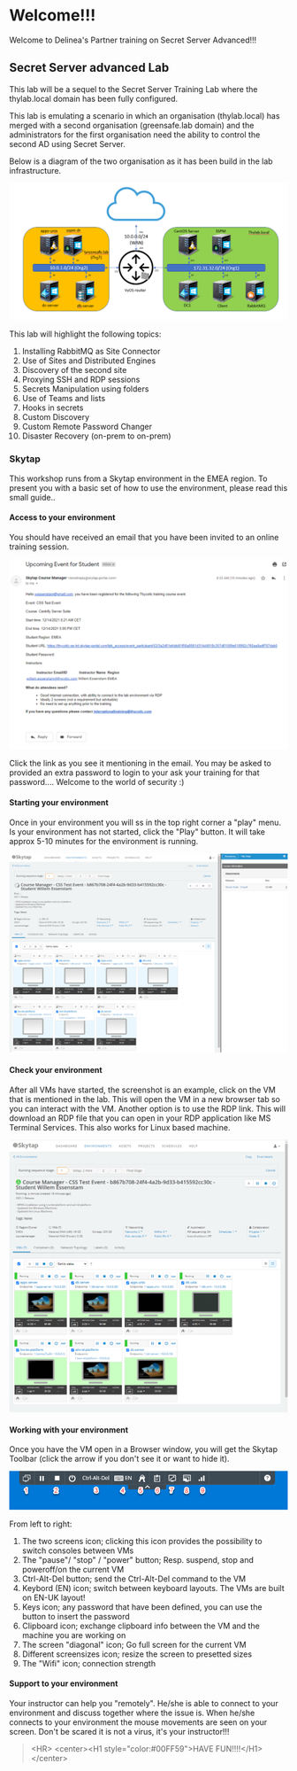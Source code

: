 # Welcome!!!

Welcome to Delinea's Partner training on Secret Server Advanced!!!

## Secret Server advanced Lab

This lab will be a sequel to the Secret Server Training Lab where the thylab.local domain has been fully configured.

This lab is emulating a scenario in which an organisation (thylab.local) has merged with a second organisation (greensafe.lab domain) and the administrators for the first organisation need the ability to control the second AD using Secret Server.

Below is a diagram of the two organisation as it has been build in the lab infrastructure.

![Lab Infra](images/ss-adv-0001.png)

This lab will highlight the following topics:

01. Installing RabbitMQ as Site Connector
02. Use of Sites and Distributed Engines
03. Discovery of the second site
04. Proxying SSH and RDP sessions
05. Secrets Manipulation using folders
06. Use of Teams and lists
07. Hooks in secrets
08. Custom Discovery
09. Custom Remote Password Changer
10. Disaster Recovery (on-prem to on-prem)

### Skytap

This workshop runs from a Skytap environment in the EMEA region. To present you with a basic set of how to use the environment, please read this small guide..

#### Access to your environment

You should have received an email that you have been invited to an online training session.

![Lab Infra](images/lab001.png)

Click the link as you see it mentioning in the email. You may be asked to provided an extra password to login to your ask your training for that password.... Welcome to the world of security :)

#### Starting your environment

Once in your environment you will ss in the top right corner a "play" menu. Is your environment has not started, click the "Play" button. It will take approx 5-10 minutes for the environment is running.

![Lab Infra](images/lab002.png)

#### Check your environment

After all VMs have started, the screenshot is an example, click on the VM that is mentioned in the lab. This will open the VM in a new browser tab so you can interact with the VM. Another option is to use the RDP link. This will download an RDP file that you can open in your RDP application like MS Terminal Services. This also works for Linux based machine.

![Lab Infra](images/lab003.png)

#### Working with your environment

Once you have the VM open in a Browser window, you will get the Skytap Toolbar (click the arrow if you don't see it or want to hide it).

![Lab Infra](images/lab004.png)

From left to right:

1. The two screens icon; clicking this icon provides the possibility to switch consoles between VMs
2. The "pause"/ "stop" / "power" button; Resp. suspend, stop and poweroff/on the current VM
3. Ctrl-Alt-Del button; send the Ctrl-Alt-Del command to the VM
4. Keybord (EN) icon; switch between keyboard layouts. The VMs are built on EN-UK layout!
5. Keys icon; any password that have been defined, you can use the button to insert the password
6. Clipboard icon; exchange clipboard info between the VM and the machine you are working on
7. The screen "diagonal" icon; Go full screen for the current VM
8. Different screensizes icon; resize the screen to presetted sizes
9. The "Wifi" icon; connection strength

#### Support to your environment

Your instructor can help you "remotely". He/she is able to connect to your environment and discuss together where the issue is. When he/she connects to your environment the mouse movements are seen on your screen. Don't be scared it is not a virus, it's your instructor!!!

> \<HR>
> \<center>\<H1 style="color:#00FF59">HAVE FUN!!!!\</H1>\</center>
